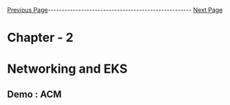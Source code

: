 


[Previous Page](https://github.com/EtricKombat/Course_Practical_Guide_EKS/blob/master/_docs/ch2/dns_do_not_suffer.md)---------------------------------------------------- [Next Page](https://github.com/EtricKombat/Course_Practical_Guide_EKS/blob/master/_docs/ch2/external_dns.md)



# Chapter - 2 
# Networking and EKS

## Demo : ACM
